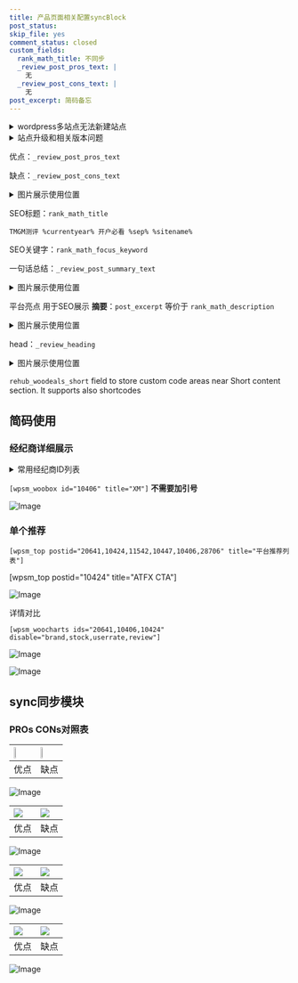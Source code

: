 ```yaml
---
title: 产品页面相关配置syncBlock
post_status: 
skip_file: yes
comment_status: closed
custom_fields:
  rank_math_title: 不同步
  _review_post_pros_text: |
    无
  _review_post_cons_text: |
    无
post_excerpt: 简码备忘
---
```

<details><summary>wordpress多站点无法新建站点</summary>

<li>和报错需要清理cookies一样的原因</li>
<li>wp-config.php里面<code>define( 'SUBDOMAIN_INSTALL', false );//子域名安装</code></li>
<li>新建子站点是用<code>define( 'SUBDOMAIN_INSTALL', true);//子域名安装</code> 完成以后，改成<code>false</code></li>
</details>

<details><summary>站点升级和相关版本问题</summary>

<p>wordpress：5.9.9
woocommerce：7.5.1
出现问题的地方：主题选项里面>><strong>Product layout >>compact style</strong></p>
<p>如何出现没有用过的字段 导致无法保存。先导出配置 然后进行修改，后面再次恢复即可。</p>
<p>出现部分字段无法显示时，需要返回默认布局后，对产品进行保存就好了。</p>
<p></p>
</details>

优点：`_review_post_pros_text`

缺点：`_review_post_cons_text`

<details><summary>图片展示使用位置</summary>

<img src="https://prod-files-secure.s3.us-west-2.amazonaws.com/39ed1227-6d7d-4570-be36-9ccd4a2c4241/f51d3d83-55d4-4bdf-9604-f37ec77ab556/Untitled.png?X-Amz-Algorithm=AWS4-HMAC-SHA256&X-Amz-Content-Sha256=UNSIGNED-PAYLOAD&X-Amz-Credential=ASIAZI2LB46654QY2C22%2F20251009%2Fus-west-2%2Fs3%2Faws4_request&X-Amz-Date=20251009T105524Z&X-Amz-Expires=3600&X-Amz-Security-Token=IQoJb3JpZ2luX2VjEDoaCXVzLXdlc3QtMiJGMEQCIAEZAMPV%2FVodfaabcGG5zO7%2BqoLOwV5zKav%2BxCFkvz2GAiBEEH3kjVPekhQ0tjD910%2BUWgTpJH8%2Fbnhl5kwhn17BqyqIBAjT%2F%2F%2F%2F%2F%2F%2F%2F%2F%2F8BEAAaDDYzNzQyMzE4MzgwNSIMM6sLJC%2FYY3dcRnbMKtwDShf%2F%2FstxqY6WfG2zoCk3D4uSaxGoW1oheExz1oGhdY%2FQEWlnXOv%2BxLSpaBqev%2BWngdEpdUQ27GKSKFUqs8qZTyg7Edh%2B6LpJsyiFID82%2BOJe9oPKN8eUTIpWq7%2BD%2FxrP7j4CB6ZT5DS056gQA%2B0gtjtZCfSJYjegcSgOLaJNx6IeNrVFcsO3wYpk27%2FzNxrh10GpYg16pzh3yxpT%2FEiF1tdas0B%2BDHDRLM%2BNVqXqREZmZ5zq76crMgPqS2lvdvuCxk9fvGLRKn1jhZsvgz1z40cR71K%2BlH8JgL9SjL7KYBASaiU%2BSxxp0HDgfq1xQhQeahLzv%2BCd8L%2BImKoqpMvu7ldJsXjQsQhV9ScYhAZN3W7lQAGA728SXQnzY08rjPh375jgbPUWi27ZXG15OW1u2471q18BpNgK%2Ffd0iTm4A7qnq%2BzEY5N9iGH7nqeNwq2vmwQLHk40C%2Bw%2BjD3xXqeMMOt%2FAENi6dOqZehWHgMTmgBFwKlQM4K%2BebuxpymWsivA3p9yCtxhagRftLqDvOCZ4BFkC0FaiucTtQof1S5HvNXS%2BFDUL60vB13Q09%2BWtpNoBPYQViEfIpzQtY5DFQdNam1o4qcrb1Dz8Tcb%2BGYg851fDbFF3gMD0PK7TBgw0pGexwY6pgEDPyN74es0kj%2FI9Ma%2FVcyqHdrKsTtC38fv5HdCLFejb5Rj3RFIv1FdE8HAAEqfoI3X3NxM79jf0zb6Cos4KWcc1HA1PK1cAQWVnFYncuZImvlafhd%2BV5dk%2BmqxOaJc8g7PWqyaltYecTJeDbE1cSsASKfG5rJiAnPeA6%2BeNMlortAv1ExKCbcwWgTed5xmC7BTC3jSahEIhD8jekeCMlN%2BL8qJvumd&X-Amz-Signature=84551e50116e69a726ad32d19a41145f4d83cf8bea7b0e67a01adef226d2b1e4&X-Amz-SignedHeaders=host&x-amz-checksum-mode=ENABLED&x-id=GetObject" alt="Image">
</details>

SEO标题：`rank_math_title`

`TMGM测评 %currentyear% 开户必看 %sep% %sitename%`

SEO关键字：`rank_math_focus_keyword`

一句话总结：`_review_post_summary_text`

<details><summary>图片展示使用位置</summary>

<img src="https://prod-files-secure.s3.us-west-2.amazonaws.com/39ed1227-6d7d-4570-be36-9ccd4a2c4241/4b96a922-296c-4f4e-8630-d1c870cbce01/Untitled.png?X-Amz-Algorithm=AWS4-HMAC-SHA256&X-Amz-Content-Sha256=UNSIGNED-PAYLOAD&X-Amz-Credential=ASIAZI2LB466UFG4SC4H%2F20251009%2Fus-west-2%2Fs3%2Faws4_request&X-Amz-Date=20251009T105524Z&X-Amz-Expires=3600&X-Amz-Security-Token=IQoJb3JpZ2luX2VjEDoaCXVzLXdlc3QtMiJGMEQCICGuWursIJ86%2FthMCJFDup82eAQoJ%2B8BZJdG5%2F0ivcJ5AiA9Ga%2FKL5pwvY38meCQGYeX4Po9WcINtEuQDqdUACpUjiqIBAjT%2F%2F%2F%2F%2F%2F%2F%2F%2F%2F8BEAAaDDYzNzQyMzE4MzgwNSIMqSkcvaRcY7q58D9VKtwDrluaYnxZ3yqe2spgB17LH5zOJ2TmNA7kMalIHc3H6dsDidq5dYQ0pNivGH4Lx4cD99B5oUbB56i4on8taqXDjCimUJT6XsXUilAEcYDhFjprN3PjIIEPtiA%2B8S%2BmfoZQPSZQumVkRYD11FLFDd5hGEnUMzBrEn3wrgk%2BLI9FxJfVt15agA3YaV372i3NKfCrEKhQy2dO1u%2B65Gl35m8Yx%2BsY4Jrw90ahLg5bFXo3qcwbYMtvVOrWmASnZLkg%2F%2BzATgbXEIGoGRbd8AEEnAx8KLNknA4nqQhfNIsPguWxgij6BEviqV2VcAk8%2BdAxt2ZA1sAmRYLKiSEueV1n6q%2BgSarjDYu3jy95cOa15a3V9uyOpnstKD0v8SfDdsCGYtWJ0XVjapYLIaCPS%2BWe5dElg6XChSL%2BBM6YgjXgURP5lzToHnnph4%2FbT4yYdaWUccRCK5KxILOgEgNFiw5Z5a2Drm3wR8ciIiH5qQrx%2FjT3wd%2FnDUNLLL12b2csMQUky%2FzfNy9wBF%2B8ae0xDb0v3ubI9NFSlll56rs6Go72jphSuXqDesTDyZMfmEmBqbbOlYiLC6nko2ce1%2Fl5uDeUyC%2Bum%2B1x9BjGJhTjZbyaCZkFgwERa9aO2ltf2mDDoccwgpKexwY6pgFsRQuM%2FduL2myGUd7dFhtv8Fc0gSFvYOp6%2BZ1rCy4XdKDqqEgmHAyCCKeY6SHSmhRFchIitN1ClavhjbcZE7f6vlukkI9oqV8dowZ4kVC%2BF%2Fw1zk5h3jE906JBD7mdBngfY4i%2BBJbuKw4uGZTmGzjzC01Stabn6RrAmKqjpDLj4WJ5lToBbXx3lS8NjSuq9l8i6q1mpXdMjy7dB%2F7jQfwVLtoSLXbY&X-Amz-Signature=20c5ff338ffcbb1b9294eeb7c8e1abd340df6db01b70017278e4e4b4945e2867&X-Amz-SignedHeaders=host&x-amz-checksum-mode=ENABLED&x-id=GetObject" alt="Image">
</details>

平台亮点 用于SEO展示 **摘要**：`post_excerpt`  等价于 `rank_math_description`

<details><summary>图片展示使用位置</summary>

<img src="https://prod-files-secure.s3.us-west-2.amazonaws.com/39ed1227-6d7d-4570-be36-9ccd4a2c4241/1ee11f63-b60a-4dfe-a7a7-d58ff23b5d88/Untitled.png?X-Amz-Algorithm=AWS4-HMAC-SHA256&X-Amz-Content-Sha256=UNSIGNED-PAYLOAD&X-Amz-Credential=ASIAZI2LB466ZGINK7U4%2F20251009%2Fus-west-2%2Fs3%2Faws4_request&X-Amz-Date=20251009T105525Z&X-Amz-Expires=3600&X-Amz-Security-Token=IQoJb3JpZ2luX2VjEDoaCXVzLXdlc3QtMiJHMEUCIQDD8EcN6Z1svf7%2B5S9Ih37iLS%2FVMFNGdADR42NL1x1Y3AIgQhvySpahIoPcn7MbEATJtGevEgW1eqsHLFolv3KtngsqiAQI0%2F%2F%2F%2F%2F%2F%2F%2F%2F%2F%2FARAAGgw2Mzc0MjMxODM4MDUiDFqwsNa7fDmi2NdqNSrcA7l9F0au8vOSAXy%2F%2Bn43BgdQYZvp5Sl78SZDVh677BjBVoMKvS%2FDf6aKYZCwBUuwhyUMdbjcPQOcGa%2FO3M2lo1ZIdvdvB2KKMNh4Vb%2F9PXYma1CJxRxVUQGdiImXImUAFE9xIu%2B6nrqfNPJ3PEHYbTplLbnVepwmnFGm6rLkTTr5ro8KsjqWnJ2Bu8gNlTeySVY5sNONVs0xNwG66NaatpGV5r4DYpv4UeGhpx2XinWIIa%2F%2BV%2FQNxqIebFbw0vAv%2FRIuSSR3lN7Bv%2BLHGK6l3Kvk66scWzN0nlnWCe%2B0NEIgZTk3UP%2B6FowFTnyUsP2HnFrMrFSzwDbw3s3TTOHZHRhYpfk%2FJZRzyDQEwOBlriVlW%2BJbEB%2FtzVyWJeQ6aywZp%2BBYSDeyVyf1Wpug78vErxXG%2B%2FM5H1RgQSNYipjprHM2Mm5OvOKNilv4ykfNrldb3fa6Of581v%2FlHRtCOju4VsIClhQURuCVl6OuqFC9266f9g31%2BFE%2FPjhro6ofurI2jBJVe4JIgy4DZxLbw78gzt0SX%2BL2ulDoZJMKiCKh50SND2xHla3eIsL%2B%2Fep01JRTX9A%2FegJeFi3PIwJQBmoV72Uh1jMg7JDCIWZcGrRCvepj1isIfjHZrMoXfxz3MMKSnscGOqUBt4OK8kMYTZDij5BWTCh7piBs3NJti%2FuBWeUBQBr98w1YvFp%2Fq%2FTW6Pxv%2BbRPTUZMc6OzVecuGcPHXuGsXIjI99niCIl7HxviJ4gN6U7zrwCt6DwPu2ENV7wOB%2BCeawhilDi0Y2rH%2FBRR6UZkO4ZCn34dwjBzOKuFWbouFBAEdPTcssFDrptChyd20WhGXaT6g%2B2vVdzSbXRTTtc4brj6s6KOVdhc&X-Amz-Signature=0154e78b0d6536d14857e1585b378d84c69a2f7ada670dc262c84f9e2ff5899b&X-Amz-SignedHeaders=host&x-amz-checksum-mode=ENABLED&x-id=GetObject" alt="Image">
<img src="https://prod-files-secure.s3.us-west-2.amazonaws.com/39ed1227-6d7d-4570-be36-9ccd4a2c4241/ad4118b5-78d8-4fbe-801e-3b29b5d99c01/Untitled.png?X-Amz-Algorithm=AWS4-HMAC-SHA256&X-Amz-Content-Sha256=UNSIGNED-PAYLOAD&X-Amz-Credential=ASIAZI2LB466ZGINK7U4%2F20251009%2Fus-west-2%2Fs3%2Faws4_request&X-Amz-Date=20251009T105525Z&X-Amz-Expires=3600&X-Amz-Security-Token=IQoJb3JpZ2luX2VjEDoaCXVzLXdlc3QtMiJHMEUCIQDD8EcN6Z1svf7%2B5S9Ih37iLS%2FVMFNGdADR42NL1x1Y3AIgQhvySpahIoPcn7MbEATJtGevEgW1eqsHLFolv3KtngsqiAQI0%2F%2F%2F%2F%2F%2F%2F%2F%2F%2F%2FARAAGgw2Mzc0MjMxODM4MDUiDFqwsNa7fDmi2NdqNSrcA7l9F0au8vOSAXy%2F%2Bn43BgdQYZvp5Sl78SZDVh677BjBVoMKvS%2FDf6aKYZCwBUuwhyUMdbjcPQOcGa%2FO3M2lo1ZIdvdvB2KKMNh4Vb%2F9PXYma1CJxRxVUQGdiImXImUAFE9xIu%2B6nrqfNPJ3PEHYbTplLbnVepwmnFGm6rLkTTr5ro8KsjqWnJ2Bu8gNlTeySVY5sNONVs0xNwG66NaatpGV5r4DYpv4UeGhpx2XinWIIa%2F%2BV%2FQNxqIebFbw0vAv%2FRIuSSR3lN7Bv%2BLHGK6l3Kvk66scWzN0nlnWCe%2B0NEIgZTk3UP%2B6FowFTnyUsP2HnFrMrFSzwDbw3s3TTOHZHRhYpfk%2FJZRzyDQEwOBlriVlW%2BJbEB%2FtzVyWJeQ6aywZp%2BBYSDeyVyf1Wpug78vErxXG%2B%2FM5H1RgQSNYipjprHM2Mm5OvOKNilv4ykfNrldb3fa6Of581v%2FlHRtCOju4VsIClhQURuCVl6OuqFC9266f9g31%2BFE%2FPjhro6ofurI2jBJVe4JIgy4DZxLbw78gzt0SX%2BL2ulDoZJMKiCKh50SND2xHla3eIsL%2B%2Fep01JRTX9A%2FegJeFi3PIwJQBmoV72Uh1jMg7JDCIWZcGrRCvepj1isIfjHZrMoXfxz3MMKSnscGOqUBt4OK8kMYTZDij5BWTCh7piBs3NJti%2FuBWeUBQBr98w1YvFp%2Fq%2FTW6Pxv%2BbRPTUZMc6OzVecuGcPHXuGsXIjI99niCIl7HxviJ4gN6U7zrwCt6DwPu2ENV7wOB%2BCeawhilDi0Y2rH%2FBRR6UZkO4ZCn34dwjBzOKuFWbouFBAEdPTcssFDrptChyd20WhGXaT6g%2B2vVdzSbXRTTtc4brj6s6KOVdhc&X-Amz-Signature=2ac9bd1035fa3d62b83fe09a7f1ffb2813b9cbb7055f0c8a36a3b8bbd34612aa&X-Amz-SignedHeaders=host&x-amz-checksum-mode=ENABLED&x-id=GetObject" alt="Image">
<img src="https://prod-files-secure.s3.us-west-2.amazonaws.com/39ed1227-6d7d-4570-be36-9ccd4a2c4241/a38cf7c9-a79c-4b64-9e94-13589fe0758b/Untitled.png?X-Amz-Algorithm=AWS4-HMAC-SHA256&X-Amz-Content-Sha256=UNSIGNED-PAYLOAD&X-Amz-Credential=ASIAZI2LB466ZGINK7U4%2F20251009%2Fus-west-2%2Fs3%2Faws4_request&X-Amz-Date=20251009T105525Z&X-Amz-Expires=3600&X-Amz-Security-Token=IQoJb3JpZ2luX2VjEDoaCXVzLXdlc3QtMiJHMEUCIQDD8EcN6Z1svf7%2B5S9Ih37iLS%2FVMFNGdADR42NL1x1Y3AIgQhvySpahIoPcn7MbEATJtGevEgW1eqsHLFolv3KtngsqiAQI0%2F%2F%2F%2F%2F%2F%2F%2F%2F%2F%2FARAAGgw2Mzc0MjMxODM4MDUiDFqwsNa7fDmi2NdqNSrcA7l9F0au8vOSAXy%2F%2Bn43BgdQYZvp5Sl78SZDVh677BjBVoMKvS%2FDf6aKYZCwBUuwhyUMdbjcPQOcGa%2FO3M2lo1ZIdvdvB2KKMNh4Vb%2F9PXYma1CJxRxVUQGdiImXImUAFE9xIu%2B6nrqfNPJ3PEHYbTplLbnVepwmnFGm6rLkTTr5ro8KsjqWnJ2Bu8gNlTeySVY5sNONVs0xNwG66NaatpGV5r4DYpv4UeGhpx2XinWIIa%2F%2BV%2FQNxqIebFbw0vAv%2FRIuSSR3lN7Bv%2BLHGK6l3Kvk66scWzN0nlnWCe%2B0NEIgZTk3UP%2B6FowFTnyUsP2HnFrMrFSzwDbw3s3TTOHZHRhYpfk%2FJZRzyDQEwOBlriVlW%2BJbEB%2FtzVyWJeQ6aywZp%2BBYSDeyVyf1Wpug78vErxXG%2B%2FM5H1RgQSNYipjprHM2Mm5OvOKNilv4ykfNrldb3fa6Of581v%2FlHRtCOju4VsIClhQURuCVl6OuqFC9266f9g31%2BFE%2FPjhro6ofurI2jBJVe4JIgy4DZxLbw78gzt0SX%2BL2ulDoZJMKiCKh50SND2xHla3eIsL%2B%2Fep01JRTX9A%2FegJeFi3PIwJQBmoV72Uh1jMg7JDCIWZcGrRCvepj1isIfjHZrMoXfxz3MMKSnscGOqUBt4OK8kMYTZDij5BWTCh7piBs3NJti%2FuBWeUBQBr98w1YvFp%2Fq%2FTW6Pxv%2BbRPTUZMc6OzVecuGcPHXuGsXIjI99niCIl7HxviJ4gN6U7zrwCt6DwPu2ENV7wOB%2BCeawhilDi0Y2rH%2FBRR6UZkO4ZCn34dwjBzOKuFWbouFBAEdPTcssFDrptChyd20WhGXaT6g%2B2vVdzSbXRTTtc4brj6s6KOVdhc&X-Amz-Signature=613add454cfa265f98ec6bb52c5cd17e4aa984766b2f023fd0d69079415d5b44&X-Amz-SignedHeaders=host&x-amz-checksum-mode=ENABLED&x-id=GetObject" alt="Image">
<img src="https://prod-files-secure.s3.us-west-2.amazonaws.com/39ed1227-6d7d-4570-be36-9ccd4a2c4241/7da6fc1e-d2ac-42ae-8c75-cb5749aa18f6/Untitled.png?X-Amz-Algorithm=AWS4-HMAC-SHA256&X-Amz-Content-Sha256=UNSIGNED-PAYLOAD&X-Amz-Credential=ASIAZI2LB466ZGINK7U4%2F20251009%2Fus-west-2%2Fs3%2Faws4_request&X-Amz-Date=20251009T105525Z&X-Amz-Expires=3600&X-Amz-Security-Token=IQoJb3JpZ2luX2VjEDoaCXVzLXdlc3QtMiJHMEUCIQDD8EcN6Z1svf7%2B5S9Ih37iLS%2FVMFNGdADR42NL1x1Y3AIgQhvySpahIoPcn7MbEATJtGevEgW1eqsHLFolv3KtngsqiAQI0%2F%2F%2F%2F%2F%2F%2F%2F%2F%2F%2FARAAGgw2Mzc0MjMxODM4MDUiDFqwsNa7fDmi2NdqNSrcA7l9F0au8vOSAXy%2F%2Bn43BgdQYZvp5Sl78SZDVh677BjBVoMKvS%2FDf6aKYZCwBUuwhyUMdbjcPQOcGa%2FO3M2lo1ZIdvdvB2KKMNh4Vb%2F9PXYma1CJxRxVUQGdiImXImUAFE9xIu%2B6nrqfNPJ3PEHYbTplLbnVepwmnFGm6rLkTTr5ro8KsjqWnJ2Bu8gNlTeySVY5sNONVs0xNwG66NaatpGV5r4DYpv4UeGhpx2XinWIIa%2F%2BV%2FQNxqIebFbw0vAv%2FRIuSSR3lN7Bv%2BLHGK6l3Kvk66scWzN0nlnWCe%2B0NEIgZTk3UP%2B6FowFTnyUsP2HnFrMrFSzwDbw3s3TTOHZHRhYpfk%2FJZRzyDQEwOBlriVlW%2BJbEB%2FtzVyWJeQ6aywZp%2BBYSDeyVyf1Wpug78vErxXG%2B%2FM5H1RgQSNYipjprHM2Mm5OvOKNilv4ykfNrldb3fa6Of581v%2FlHRtCOju4VsIClhQURuCVl6OuqFC9266f9g31%2BFE%2FPjhro6ofurI2jBJVe4JIgy4DZxLbw78gzt0SX%2BL2ulDoZJMKiCKh50SND2xHla3eIsL%2B%2Fep01JRTX9A%2FegJeFi3PIwJQBmoV72Uh1jMg7JDCIWZcGrRCvepj1isIfjHZrMoXfxz3MMKSnscGOqUBt4OK8kMYTZDij5BWTCh7piBs3NJti%2FuBWeUBQBr98w1YvFp%2Fq%2FTW6Pxv%2BbRPTUZMc6OzVecuGcPHXuGsXIjI99niCIl7HxviJ4gN6U7zrwCt6DwPu2ENV7wOB%2BCeawhilDi0Y2rH%2FBRR6UZkO4ZCn34dwjBzOKuFWbouFBAEdPTcssFDrptChyd20WhGXaT6g%2B2vVdzSbXRTTtc4brj6s6KOVdhc&X-Amz-Signature=12b498d953f0f61928022040cba57edd73a08c0aca5adeaed345b2224ceb613c&X-Amz-SignedHeaders=host&x-amz-checksum-mode=ENABLED&x-id=GetObject" alt="Image">
<img src="https://prod-files-secure.s3.us-west-2.amazonaws.com/39ed1227-6d7d-4570-be36-9ccd4a2c4241/7e97f40a-eaee-47f5-b2f9-475f96808fa7/Untitled.png?X-Amz-Algorithm=AWS4-HMAC-SHA256&X-Amz-Content-Sha256=UNSIGNED-PAYLOAD&X-Amz-Credential=ASIAZI2LB466ZGINK7U4%2F20251009%2Fus-west-2%2Fs3%2Faws4_request&X-Amz-Date=20251009T105525Z&X-Amz-Expires=3600&X-Amz-Security-Token=IQoJb3JpZ2luX2VjEDoaCXVzLXdlc3QtMiJHMEUCIQDD8EcN6Z1svf7%2B5S9Ih37iLS%2FVMFNGdADR42NL1x1Y3AIgQhvySpahIoPcn7MbEATJtGevEgW1eqsHLFolv3KtngsqiAQI0%2F%2F%2F%2F%2F%2F%2F%2F%2F%2F%2FARAAGgw2Mzc0MjMxODM4MDUiDFqwsNa7fDmi2NdqNSrcA7l9F0au8vOSAXy%2F%2Bn43BgdQYZvp5Sl78SZDVh677BjBVoMKvS%2FDf6aKYZCwBUuwhyUMdbjcPQOcGa%2FO3M2lo1ZIdvdvB2KKMNh4Vb%2F9PXYma1CJxRxVUQGdiImXImUAFE9xIu%2B6nrqfNPJ3PEHYbTplLbnVepwmnFGm6rLkTTr5ro8KsjqWnJ2Bu8gNlTeySVY5sNONVs0xNwG66NaatpGV5r4DYpv4UeGhpx2XinWIIa%2F%2BV%2FQNxqIebFbw0vAv%2FRIuSSR3lN7Bv%2BLHGK6l3Kvk66scWzN0nlnWCe%2B0NEIgZTk3UP%2B6FowFTnyUsP2HnFrMrFSzwDbw3s3TTOHZHRhYpfk%2FJZRzyDQEwOBlriVlW%2BJbEB%2FtzVyWJeQ6aywZp%2BBYSDeyVyf1Wpug78vErxXG%2B%2FM5H1RgQSNYipjprHM2Mm5OvOKNilv4ykfNrldb3fa6Of581v%2FlHRtCOju4VsIClhQURuCVl6OuqFC9266f9g31%2BFE%2FPjhro6ofurI2jBJVe4JIgy4DZxLbw78gzt0SX%2BL2ulDoZJMKiCKh50SND2xHla3eIsL%2B%2Fep01JRTX9A%2FegJeFi3PIwJQBmoV72Uh1jMg7JDCIWZcGrRCvepj1isIfjHZrMoXfxz3MMKSnscGOqUBt4OK8kMYTZDij5BWTCh7piBs3NJti%2FuBWeUBQBr98w1YvFp%2Fq%2FTW6Pxv%2BbRPTUZMc6OzVecuGcPHXuGsXIjI99niCIl7HxviJ4gN6U7zrwCt6DwPu2ENV7wOB%2BCeawhilDi0Y2rH%2FBRR6UZkO4ZCn34dwjBzOKuFWbouFBAEdPTcssFDrptChyd20WhGXaT6g%2B2vVdzSbXRTTtc4brj6s6KOVdhc&X-Amz-Signature=ffd5d6974c61ed46ede8eec42b6f1f502b8cd5008f0a7bc29afb6df7ded07f86&X-Amz-SignedHeaders=host&x-amz-checksum-mode=ENABLED&x-id=GetObject" alt="Image">
</details>

head：`_review_heading`

<details><summary>图片展示使用位置</summary>

<img src="https://prod-files-secure.s3.us-west-2.amazonaws.com/39ed1227-6d7d-4570-be36-9ccd4a2c4241/3a4650ad-9887-415c-889a-edd51fa54f27/Untitled.png?X-Amz-Algorithm=AWS4-HMAC-SHA256&X-Amz-Content-Sha256=UNSIGNED-PAYLOAD&X-Amz-Credential=ASIAZI2LB4665TQIJETO%2F20251009%2Fus-west-2%2Fs3%2Faws4_request&X-Amz-Date=20251009T105525Z&X-Amz-Expires=3600&X-Amz-Security-Token=IQoJb3JpZ2luX2VjEDoaCXVzLXdlc3QtMiJHMEUCIBzL4s4%2F2ZLsz5DNqG7hHG9EPgSrN1wUX5tnreVUWNAIAiEA2O3nRSTDDdwx6f28ORh4vzHMw%2F%2FCAOjJZZXfnsiirWUqiAQI0%2F%2F%2F%2F%2F%2F%2F%2F%2F%2F%2FARAAGgw2Mzc0MjMxODM4MDUiDAD3yVHMKNTtWkOZVSrcAy5cCnaR8uDaAB%2B9Yu%2B9O1gG7yJ8lRXF8b8O%2BW69DgTyJLzULJucKEALkH%2B86cHzstQosvcAUDkcSgLNRQ4xWoSre8mT%2BW4Y9JDjLZMeCfwd6cOzzmx1ov19%2BbA3gNtiXCss3tDvj7khBRcXxpYa5EXxRVXRSbnk4z0npEltPjjSwqZfdtZg%2FyBYRp6R5fGr8kmb28Cd3Nco0yeGYTP3ZlRN9ouMztTeimAETAtvaItHR2ctVnaOJhPRixXEVfq57ZyiZlQE8oBuLv85aGWcFalyQRCBY0IKIUjOg%2BEIGSyb6AxiMfYk9dvwUivVcGg5qqVlLBvLCCokRXIAGAFAKgiM9LcOz19PEGhXiBO%2Fsjirf6ip424DhJq9WaHQBbVMtomD9quZah%2FrUWf6K5Q1nWEce8Y%2FTjVXg%2BZJ1SQo3QzCtK9KYRN4gPDsAbq%2BR3aiZVrJHcItlxSujZqGFQDER9o%2F9R4PZ9ilIDIO402Fy5dP8FI%2BJD5yelY5YHyZ%2F1%2B3BebN2UxwoAFa7kk85oRkdXllJBMh1Ig5NmErDFpC1FQ%2FxNnPafuWWra%2FGtgiP0XxPs4zPociNQbfhpYLjRrzcwnTLlkeCEBK2mc%2FiTO%2BFzlqCWTMqvb9YhGGOANXMPORnscGOqUBzmcpRbkir8TYANFlOXfITEXMHkI%2FPG4l6NgjdXId75HZvtE%2BaDapSKUANQZgQZQkemIsQruwLqzYr%2F6i%2FY9l7Ig5wnFy1cYDN7X7tCzA6lOp%2F%2B8T0Nz31znnRAuOb5SLYRTjNvju7i07Funhss%2BjToVlNwJLxW6x7z76kO33U3FjJCTsZUePjYNl8HIz6Bfel9R5arqWqu%2BT5LGGC3k7BJFDi1mD&X-Amz-Signature=6b8876c4fcad3b6e839ec4e4290845879060b9bad7532fe9f0c95941e2534fa8&X-Amz-SignedHeaders=host&x-amz-checksum-mode=ENABLED&x-id=GetObject" alt="Image">
</details>

`rehub_woodeals_short`	field to store custom code areas near Short content section. It supports also shortcodes



## 简码使用

### 经纪商详细展示

<details><summary>常用经纪商ID列表</summary>

<pre><code class="php">嘉盛 ===> 20641  [wpsm_woobox id="20641" title="嘉盛"]
易信easymarkets ===> 11542  [wpsm_woobox id="11542" title="易信easymarkets"]
ATFX外汇 ===> 10424  [wpsm_woobox id="10424" title="ATFX"]
XM ===> 10406  [wpsm_woobox id="10406" title="XM"]
TMGM ===> 29622  [wpsm_woobox id="29622" title="TMGM"]
HYCM ===> 10447  [wpsm_woobox id="10447" title="HYCM"]
fpmarkets澳福外汇 ===> 20639  [wpsm_woobox id="20639" title="fpmarkets澳福外汇"]</code></pre>
</details>

`[wpsm_woobox id="10406" title="XM"]` **不需要加引号**

![Image](https://prod-files-secure.s3.us-west-2.amazonaws.com/39ed1227-6d7d-4570-be36-9ccd4a2c4241/4f898f9d-0fa7-4e43-acd3-ac6bc7be575a/Untitled.png?X-Amz-Algorithm=AWS4-HMAC-SHA256&X-Amz-Content-Sha256=UNSIGNED-PAYLOAD&X-Amz-Credential=ASIAZI2LB4664QI2L4GT%2F20251009%2Fus-west-2%2Fs3%2Faws4_request&X-Amz-Date=20251009T105521Z&X-Amz-Expires=3600&X-Amz-Security-Token=IQoJb3JpZ2luX2VjEDoaCXVzLXdlc3QtMiJHMEUCIQCRSU0wezqjRO%2FxB7bM2kgB1p%2BpzPPW%2BLvo0BzOl2KvrAIgMuHgicU6oOU8vQoUKnoqnM1aKMiffiYoaOusK5i7dfAqiAQI0%2F%2F%2F%2F%2F%2F%2F%2F%2F%2F%2FARAAGgw2Mzc0MjMxODM4MDUiDFfiHMGBWfYNlqSxhSrcA3riYpLtEA%2BjuiLYtOUTlYzLA0R%2F7Vcjx7rh2Mx%2BzUcN%2B7OvPeb3KvM56Fub42RJTo54Dv0FOT3Zqse4WjV8anvy%2BOZvNEZoireQ1iTHUFmwAJwcBbRnrPmAFLNHBJFA3NFJtLhHFNptN9g6jlbpAPmG1w0ehDJIg%2F0dmtq3pjwJG5uAay2C6GLAMnj2zgCavM6mUQ65gppZKxTjl8h5nChk9DMfMSyKtMnXXhyu3jpDNy%2B%2FRNVJyFJ5H1tLHRLuHRNHK5k941DwY0dQNYzlsNzn0tlojjFxrY0jOu6AaYmHHJu0TJSIDoQQ0BF0M7d2sq50diYcO9feIjHaYMT85ugeoC%2BR0J0mi%2FQ55FhqYve%2B151lLw5lPjoFnZZCCw8fR6Hcz5Dglbl0lh0McGzBL%2FMgjpQ6VviClZsLUf%2FpFKMOgz8ohY89Ytad6RNzXmqKkCyohSfDx4kxPKfsxm1YPJwN8tBi9G0%2Fhvx7fCCGwyujIiraYDmvmooCs%2Ba3Mqy6TLzDJJn6BchkRe9rEPFrXnb5CCH%2ByaxkHBfbCD5eKqe3Cg380UshBxiRi2%2BneTh0cfWTzZkuehuTaTGcl7kgMIQUR42vO1kSx6nld1jx0XDEWhHWbw9vJrEllGgnMNyRnscGOqUBGtuaiwxFfOGLcMqSAG7Cx7ni13XKgF9H%2Bj7abkpoSUkjtNhVxBKshZyLnGjUJOZwtDaP8eXKhIoYymzDamy3Mk9cSV0M5L9WqtLMICJ6Zg0xtdC%2Bg18c9gPtgbWpr34NPGkAYPwQUTejcwOhVCusCevEUoxwnyuzdn0KLhzY%2BWYyy%2BjD8IAMgyfmwOBtzrDwOx9lunlfExe%2BvIo4hoWQ0QGkJITn&X-Amz-Signature=7451f40ec6a5c32a88bc2827a2a42369b337a6478e56bc61f1847e8d226be624&X-Amz-SignedHeaders=host&x-amz-checksum-mode=ENABLED&x-id=GetObject)

### 单个推荐
`[wpsm_top postid="20641,10424,11542,10447,10406,28706" title="平台推荐列表"]`

[wpsm_top postid="10424" title="ATFX CTA"]

![Image](https://prod-files-secure.s3.us-west-2.amazonaws.com/39ed1227-6d7d-4570-be36-9ccd4a2c4241/5ac620dc-51a8-48b6-b55d-91f47299193c/Untitled.png?X-Amz-Algorithm=AWS4-HMAC-SHA256&X-Amz-Content-Sha256=UNSIGNED-PAYLOAD&X-Amz-Credential=ASIAZI2LB4664QI2L4GT%2F20251009%2Fus-west-2%2Fs3%2Faws4_request&X-Amz-Date=20251009T105521Z&X-Amz-Expires=3600&X-Amz-Security-Token=IQoJb3JpZ2luX2VjEDoaCXVzLXdlc3QtMiJHMEUCIQCRSU0wezqjRO%2FxB7bM2kgB1p%2BpzPPW%2BLvo0BzOl2KvrAIgMuHgicU6oOU8vQoUKnoqnM1aKMiffiYoaOusK5i7dfAqiAQI0%2F%2F%2F%2F%2F%2F%2F%2F%2F%2F%2FARAAGgw2Mzc0MjMxODM4MDUiDFfiHMGBWfYNlqSxhSrcA3riYpLtEA%2BjuiLYtOUTlYzLA0R%2F7Vcjx7rh2Mx%2BzUcN%2B7OvPeb3KvM56Fub42RJTo54Dv0FOT3Zqse4WjV8anvy%2BOZvNEZoireQ1iTHUFmwAJwcBbRnrPmAFLNHBJFA3NFJtLhHFNptN9g6jlbpAPmG1w0ehDJIg%2F0dmtq3pjwJG5uAay2C6GLAMnj2zgCavM6mUQ65gppZKxTjl8h5nChk9DMfMSyKtMnXXhyu3jpDNy%2B%2FRNVJyFJ5H1tLHRLuHRNHK5k941DwY0dQNYzlsNzn0tlojjFxrY0jOu6AaYmHHJu0TJSIDoQQ0BF0M7d2sq50diYcO9feIjHaYMT85ugeoC%2BR0J0mi%2FQ55FhqYve%2B151lLw5lPjoFnZZCCw8fR6Hcz5Dglbl0lh0McGzBL%2FMgjpQ6VviClZsLUf%2FpFKMOgz8ohY89Ytad6RNzXmqKkCyohSfDx4kxPKfsxm1YPJwN8tBi9G0%2Fhvx7fCCGwyujIiraYDmvmooCs%2Ba3Mqy6TLzDJJn6BchkRe9rEPFrXnb5CCH%2ByaxkHBfbCD5eKqe3Cg380UshBxiRi2%2BneTh0cfWTzZkuehuTaTGcl7kgMIQUR42vO1kSx6nld1jx0XDEWhHWbw9vJrEllGgnMNyRnscGOqUBGtuaiwxFfOGLcMqSAG7Cx7ni13XKgF9H%2Bj7abkpoSUkjtNhVxBKshZyLnGjUJOZwtDaP8eXKhIoYymzDamy3Mk9cSV0M5L9WqtLMICJ6Zg0xtdC%2Bg18c9gPtgbWpr34NPGkAYPwQUTejcwOhVCusCevEUoxwnyuzdn0KLhzY%2BWYyy%2BjD8IAMgyfmwOBtzrDwOx9lunlfExe%2BvIo4hoWQ0QGkJITn&X-Amz-Signature=f749ecb71c64a071ea67fa10bdb8c685538f8ae6434c0a1961965270b6b7677c&X-Amz-SignedHeaders=host&x-amz-checksum-mode=ENABLED&x-id=GetObject)

详情对比

`[wpsm_woocharts ids="20641,10406,10424" disable="brand,stock,userrate,review"]`

![Image](https://prod-files-secure.s3.us-west-2.amazonaws.com/39ed1227-6d7d-4570-be36-9ccd4a2c4241/bf3ba45f-b9f3-4295-8aef-b4a495fd25f4/Untitled.png?X-Amz-Algorithm=AWS4-HMAC-SHA256&X-Amz-Content-Sha256=UNSIGNED-PAYLOAD&X-Amz-Credential=ASIAZI2LB4664QI2L4GT%2F20251009%2Fus-west-2%2Fs3%2Faws4_request&X-Amz-Date=20251009T105521Z&X-Amz-Expires=3600&X-Amz-Security-Token=IQoJb3JpZ2luX2VjEDoaCXVzLXdlc3QtMiJHMEUCIQCRSU0wezqjRO%2FxB7bM2kgB1p%2BpzPPW%2BLvo0BzOl2KvrAIgMuHgicU6oOU8vQoUKnoqnM1aKMiffiYoaOusK5i7dfAqiAQI0%2F%2F%2F%2F%2F%2F%2F%2F%2F%2F%2FARAAGgw2Mzc0MjMxODM4MDUiDFfiHMGBWfYNlqSxhSrcA3riYpLtEA%2BjuiLYtOUTlYzLA0R%2F7Vcjx7rh2Mx%2BzUcN%2B7OvPeb3KvM56Fub42RJTo54Dv0FOT3Zqse4WjV8anvy%2BOZvNEZoireQ1iTHUFmwAJwcBbRnrPmAFLNHBJFA3NFJtLhHFNptN9g6jlbpAPmG1w0ehDJIg%2F0dmtq3pjwJG5uAay2C6GLAMnj2zgCavM6mUQ65gppZKxTjl8h5nChk9DMfMSyKtMnXXhyu3jpDNy%2B%2FRNVJyFJ5H1tLHRLuHRNHK5k941DwY0dQNYzlsNzn0tlojjFxrY0jOu6AaYmHHJu0TJSIDoQQ0BF0M7d2sq50diYcO9feIjHaYMT85ugeoC%2BR0J0mi%2FQ55FhqYve%2B151lLw5lPjoFnZZCCw8fR6Hcz5Dglbl0lh0McGzBL%2FMgjpQ6VviClZsLUf%2FpFKMOgz8ohY89Ytad6RNzXmqKkCyohSfDx4kxPKfsxm1YPJwN8tBi9G0%2Fhvx7fCCGwyujIiraYDmvmooCs%2Ba3Mqy6TLzDJJn6BchkRe9rEPFrXnb5CCH%2ByaxkHBfbCD5eKqe3Cg380UshBxiRi2%2BneTh0cfWTzZkuehuTaTGcl7kgMIQUR42vO1kSx6nld1jx0XDEWhHWbw9vJrEllGgnMNyRnscGOqUBGtuaiwxFfOGLcMqSAG7Cx7ni13XKgF9H%2Bj7abkpoSUkjtNhVxBKshZyLnGjUJOZwtDaP8eXKhIoYymzDamy3Mk9cSV0M5L9WqtLMICJ6Zg0xtdC%2Bg18c9gPtgbWpr34NPGkAYPwQUTejcwOhVCusCevEUoxwnyuzdn0KLhzY%2BWYyy%2BjD8IAMgyfmwOBtzrDwOx9lunlfExe%2BvIo4hoWQ0QGkJITn&X-Amz-Signature=764e2d3342a5e02afa593ce1a6adb34abed9a7930c2de001df11f1e0e1375c1a&X-Amz-SignedHeaders=host&x-amz-checksum-mode=ENABLED&x-id=GetObject)

![Image](https://prod-files-secure.s3.us-west-2.amazonaws.com/39ed1227-6d7d-4570-be36-9ccd4a2c4241/30bc56ef-f383-4b48-9768-2ebc9e436ec0/Untitled.png?X-Amz-Algorithm=AWS4-HMAC-SHA256&X-Amz-Content-Sha256=UNSIGNED-PAYLOAD&X-Amz-Credential=ASIAZI2LB4664QI2L4GT%2F20251009%2Fus-west-2%2Fs3%2Faws4_request&X-Amz-Date=20251009T105521Z&X-Amz-Expires=3600&X-Amz-Security-Token=IQoJb3JpZ2luX2VjEDoaCXVzLXdlc3QtMiJHMEUCIQCRSU0wezqjRO%2FxB7bM2kgB1p%2BpzPPW%2BLvo0BzOl2KvrAIgMuHgicU6oOU8vQoUKnoqnM1aKMiffiYoaOusK5i7dfAqiAQI0%2F%2F%2F%2F%2F%2F%2F%2F%2F%2F%2FARAAGgw2Mzc0MjMxODM4MDUiDFfiHMGBWfYNlqSxhSrcA3riYpLtEA%2BjuiLYtOUTlYzLA0R%2F7Vcjx7rh2Mx%2BzUcN%2B7OvPeb3KvM56Fub42RJTo54Dv0FOT3Zqse4WjV8anvy%2BOZvNEZoireQ1iTHUFmwAJwcBbRnrPmAFLNHBJFA3NFJtLhHFNptN9g6jlbpAPmG1w0ehDJIg%2F0dmtq3pjwJG5uAay2C6GLAMnj2zgCavM6mUQ65gppZKxTjl8h5nChk9DMfMSyKtMnXXhyu3jpDNy%2B%2FRNVJyFJ5H1tLHRLuHRNHK5k941DwY0dQNYzlsNzn0tlojjFxrY0jOu6AaYmHHJu0TJSIDoQQ0BF0M7d2sq50diYcO9feIjHaYMT85ugeoC%2BR0J0mi%2FQ55FhqYve%2B151lLw5lPjoFnZZCCw8fR6Hcz5Dglbl0lh0McGzBL%2FMgjpQ6VviClZsLUf%2FpFKMOgz8ohY89Ytad6RNzXmqKkCyohSfDx4kxPKfsxm1YPJwN8tBi9G0%2Fhvx7fCCGwyujIiraYDmvmooCs%2Ba3Mqy6TLzDJJn6BchkRe9rEPFrXnb5CCH%2ByaxkHBfbCD5eKqe3Cg380UshBxiRi2%2BneTh0cfWTzZkuehuTaTGcl7kgMIQUR42vO1kSx6nld1jx0XDEWhHWbw9vJrEllGgnMNyRnscGOqUBGtuaiwxFfOGLcMqSAG7Cx7ni13XKgF9H%2Bj7abkpoSUkjtNhVxBKshZyLnGjUJOZwtDaP8eXKhIoYymzDamy3Mk9cSV0M5L9WqtLMICJ6Zg0xtdC%2Bg18c9gPtgbWpr34NPGkAYPwQUTejcwOhVCusCevEUoxwnyuzdn0KLhzY%2BWYyy%2BjD8IAMgyfmwOBtzrDwOx9lunlfExe%2BvIo4hoWQ0QGkJITn&X-Amz-Signature=56b1c2199139095553366394722c95085d9fc7542f4545a8277739b7dae417a6&X-Amz-SignedHeaders=host&x-amz-checksum-mode=ENABLED&x-id=GetObject)

## sync同步模块

### PROs CONs对照表

| <img src="https://cdn.ifttt.fun/gh/jarlin8/OSS@main/icons/customize/pros.svg" height="auto" width="37.3%"> | <img src="https://cdn.ifttt.fun/gh/jarlin8/OSS@main/icons/customize/cons.svg" height="auto" width="28.8%"> |
| :--- | :--- |
| 优点 | 缺点 |

![Image](https://prod-files-secure.s3.us-west-2.amazonaws.com/39ed1227-6d7d-4570-be36-9ccd4a2c4241/8742b755-dfb5-4004-9a5f-d6e561664bd8/Untitled.png?X-Amz-Algorithm=AWS4-HMAC-SHA256&X-Amz-Content-Sha256=UNSIGNED-PAYLOAD&X-Amz-Credential=ASIAZI2LB4664QI2L4GT%2F20251009%2Fus-west-2%2Fs3%2Faws4_request&X-Amz-Date=20251009T105521Z&X-Amz-Expires=3600&X-Amz-Security-Token=IQoJb3JpZ2luX2VjEDoaCXVzLXdlc3QtMiJHMEUCIQCRSU0wezqjRO%2FxB7bM2kgB1p%2BpzPPW%2BLvo0BzOl2KvrAIgMuHgicU6oOU8vQoUKnoqnM1aKMiffiYoaOusK5i7dfAqiAQI0%2F%2F%2F%2F%2F%2F%2F%2F%2F%2F%2FARAAGgw2Mzc0MjMxODM4MDUiDFfiHMGBWfYNlqSxhSrcA3riYpLtEA%2BjuiLYtOUTlYzLA0R%2F7Vcjx7rh2Mx%2BzUcN%2B7OvPeb3KvM56Fub42RJTo54Dv0FOT3Zqse4WjV8anvy%2BOZvNEZoireQ1iTHUFmwAJwcBbRnrPmAFLNHBJFA3NFJtLhHFNptN9g6jlbpAPmG1w0ehDJIg%2F0dmtq3pjwJG5uAay2C6GLAMnj2zgCavM6mUQ65gppZKxTjl8h5nChk9DMfMSyKtMnXXhyu3jpDNy%2B%2FRNVJyFJ5H1tLHRLuHRNHK5k941DwY0dQNYzlsNzn0tlojjFxrY0jOu6AaYmHHJu0TJSIDoQQ0BF0M7d2sq50diYcO9feIjHaYMT85ugeoC%2BR0J0mi%2FQ55FhqYve%2B151lLw5lPjoFnZZCCw8fR6Hcz5Dglbl0lh0McGzBL%2FMgjpQ6VviClZsLUf%2FpFKMOgz8ohY89Ytad6RNzXmqKkCyohSfDx4kxPKfsxm1YPJwN8tBi9G0%2Fhvx7fCCGwyujIiraYDmvmooCs%2Ba3Mqy6TLzDJJn6BchkRe9rEPFrXnb5CCH%2ByaxkHBfbCD5eKqe3Cg380UshBxiRi2%2BneTh0cfWTzZkuehuTaTGcl7kgMIQUR42vO1kSx6nld1jx0XDEWhHWbw9vJrEllGgnMNyRnscGOqUBGtuaiwxFfOGLcMqSAG7Cx7ni13XKgF9H%2Bj7abkpoSUkjtNhVxBKshZyLnGjUJOZwtDaP8eXKhIoYymzDamy3Mk9cSV0M5L9WqtLMICJ6Zg0xtdC%2Bg18c9gPtgbWpr34NPGkAYPwQUTejcwOhVCusCevEUoxwnyuzdn0KLhzY%2BWYyy%2BjD8IAMgyfmwOBtzrDwOx9lunlfExe%2BvIo4hoWQ0QGkJITn&X-Amz-Signature=546130ed4c2974ebe4fd815ef64a877944925f9b21c824f0bc21503d27663b0c&X-Amz-SignedHeaders=host&x-amz-checksum-mode=ENABLED&x-id=GetObject)

| <img src="https://cdn.ifttt.fun/gh/jarlin8/OSS@main/icons/customize/pros1.svg" height="auto"> | <img src="https://cdn.ifttt.fun/gh/jarlin8/OSS@main/icons/customize/cons1.svg" height="auto"> |
| :--- | :--- |
| 优点 | 缺点 |

![Image](https://prod-files-secure.s3.us-west-2.amazonaws.com/39ed1227-6d7d-4570-be36-9ccd4a2c4241/806358f8-c9c4-4e17-bb35-c6c76a5397a5/Untitled.png?X-Amz-Algorithm=AWS4-HMAC-SHA256&X-Amz-Content-Sha256=UNSIGNED-PAYLOAD&X-Amz-Credential=ASIAZI2LB4664QI2L4GT%2F20251009%2Fus-west-2%2Fs3%2Faws4_request&X-Amz-Date=20251009T105521Z&X-Amz-Expires=3600&X-Amz-Security-Token=IQoJb3JpZ2luX2VjEDoaCXVzLXdlc3QtMiJHMEUCIQCRSU0wezqjRO%2FxB7bM2kgB1p%2BpzPPW%2BLvo0BzOl2KvrAIgMuHgicU6oOU8vQoUKnoqnM1aKMiffiYoaOusK5i7dfAqiAQI0%2F%2F%2F%2F%2F%2F%2F%2F%2F%2F%2FARAAGgw2Mzc0MjMxODM4MDUiDFfiHMGBWfYNlqSxhSrcA3riYpLtEA%2BjuiLYtOUTlYzLA0R%2F7Vcjx7rh2Mx%2BzUcN%2B7OvPeb3KvM56Fub42RJTo54Dv0FOT3Zqse4WjV8anvy%2BOZvNEZoireQ1iTHUFmwAJwcBbRnrPmAFLNHBJFA3NFJtLhHFNptN9g6jlbpAPmG1w0ehDJIg%2F0dmtq3pjwJG5uAay2C6GLAMnj2zgCavM6mUQ65gppZKxTjl8h5nChk9DMfMSyKtMnXXhyu3jpDNy%2B%2FRNVJyFJ5H1tLHRLuHRNHK5k941DwY0dQNYzlsNzn0tlojjFxrY0jOu6AaYmHHJu0TJSIDoQQ0BF0M7d2sq50diYcO9feIjHaYMT85ugeoC%2BR0J0mi%2FQ55FhqYve%2B151lLw5lPjoFnZZCCw8fR6Hcz5Dglbl0lh0McGzBL%2FMgjpQ6VviClZsLUf%2FpFKMOgz8ohY89Ytad6RNzXmqKkCyohSfDx4kxPKfsxm1YPJwN8tBi9G0%2Fhvx7fCCGwyujIiraYDmvmooCs%2Ba3Mqy6TLzDJJn6BchkRe9rEPFrXnb5CCH%2ByaxkHBfbCD5eKqe3Cg380UshBxiRi2%2BneTh0cfWTzZkuehuTaTGcl7kgMIQUR42vO1kSx6nld1jx0XDEWhHWbw9vJrEllGgnMNyRnscGOqUBGtuaiwxFfOGLcMqSAG7Cx7ni13XKgF9H%2Bj7abkpoSUkjtNhVxBKshZyLnGjUJOZwtDaP8eXKhIoYymzDamy3Mk9cSV0M5L9WqtLMICJ6Zg0xtdC%2Bg18c9gPtgbWpr34NPGkAYPwQUTejcwOhVCusCevEUoxwnyuzdn0KLhzY%2BWYyy%2BjD8IAMgyfmwOBtzrDwOx9lunlfExe%2BvIo4hoWQ0QGkJITn&X-Amz-Signature=3b2f7422d644a991375fd62e6290107c9a1ddc10529356eb52732098a1becd2e&X-Amz-SignedHeaders=host&x-amz-checksum-mode=ENABLED&x-id=GetObject)

| <img src="https://cdn.ifttt.fun/gh/jarlin8/OSS@main/icons/customize/pros2.svg" height="auto"> | <img src="https://cdn.ifttt.fun/gh/jarlin8/OSS@main/icons/customize/cons2.svg" height="auto"> |
| :--- | :--- |
| 优点 | 缺点 |

![Image](https://prod-files-secure.s3.us-west-2.amazonaws.com/39ed1227-6d7d-4570-be36-9ccd4a2c4241/a9245ec9-70dd-4005-b534-0d54315fc5f3/Untitled.png?X-Amz-Algorithm=AWS4-HMAC-SHA256&X-Amz-Content-Sha256=UNSIGNED-PAYLOAD&X-Amz-Credential=ASIAZI2LB4664QI2L4GT%2F20251009%2Fus-west-2%2Fs3%2Faws4_request&X-Amz-Date=20251009T105521Z&X-Amz-Expires=3600&X-Amz-Security-Token=IQoJb3JpZ2luX2VjEDoaCXVzLXdlc3QtMiJHMEUCIQCRSU0wezqjRO%2FxB7bM2kgB1p%2BpzPPW%2BLvo0BzOl2KvrAIgMuHgicU6oOU8vQoUKnoqnM1aKMiffiYoaOusK5i7dfAqiAQI0%2F%2F%2F%2F%2F%2F%2F%2F%2F%2F%2FARAAGgw2Mzc0MjMxODM4MDUiDFfiHMGBWfYNlqSxhSrcA3riYpLtEA%2BjuiLYtOUTlYzLA0R%2F7Vcjx7rh2Mx%2BzUcN%2B7OvPeb3KvM56Fub42RJTo54Dv0FOT3Zqse4WjV8anvy%2BOZvNEZoireQ1iTHUFmwAJwcBbRnrPmAFLNHBJFA3NFJtLhHFNptN9g6jlbpAPmG1w0ehDJIg%2F0dmtq3pjwJG5uAay2C6GLAMnj2zgCavM6mUQ65gppZKxTjl8h5nChk9DMfMSyKtMnXXhyu3jpDNy%2B%2FRNVJyFJ5H1tLHRLuHRNHK5k941DwY0dQNYzlsNzn0tlojjFxrY0jOu6AaYmHHJu0TJSIDoQQ0BF0M7d2sq50diYcO9feIjHaYMT85ugeoC%2BR0J0mi%2FQ55FhqYve%2B151lLw5lPjoFnZZCCw8fR6Hcz5Dglbl0lh0McGzBL%2FMgjpQ6VviClZsLUf%2FpFKMOgz8ohY89Ytad6RNzXmqKkCyohSfDx4kxPKfsxm1YPJwN8tBi9G0%2Fhvx7fCCGwyujIiraYDmvmooCs%2Ba3Mqy6TLzDJJn6BchkRe9rEPFrXnb5CCH%2ByaxkHBfbCD5eKqe3Cg380UshBxiRi2%2BneTh0cfWTzZkuehuTaTGcl7kgMIQUR42vO1kSx6nld1jx0XDEWhHWbw9vJrEllGgnMNyRnscGOqUBGtuaiwxFfOGLcMqSAG7Cx7ni13XKgF9H%2Bj7abkpoSUkjtNhVxBKshZyLnGjUJOZwtDaP8eXKhIoYymzDamy3Mk9cSV0M5L9WqtLMICJ6Zg0xtdC%2Bg18c9gPtgbWpr34NPGkAYPwQUTejcwOhVCusCevEUoxwnyuzdn0KLhzY%2BWYyy%2BjD8IAMgyfmwOBtzrDwOx9lunlfExe%2BvIo4hoWQ0QGkJITn&X-Amz-Signature=b8840dbda612d9538d80be6de9c7071364366d3cab148f458b8f03dac6bad9cd&X-Amz-SignedHeaders=host&x-amz-checksum-mode=ENABLED&x-id=GetObject)

| <img src="https://cdn.ifttt.fun/gh/jarlin8/OSS@main/icons/customize/pros3.svg" height="auto"> | <img src="https://cdn.ifttt.fun/gh/jarlin8/OSS@main/icons/customize/cons3.svg" height="auto"> |
| :--- | :--- |
| 优点 | 缺点 |

![Image](https://prod-files-secure.s3.us-west-2.amazonaws.com/39ed1227-6d7d-4570-be36-9ccd4a2c4241/e1e580a2-2e5c-4780-9ff4-19c318fc2284/Untitled.png?X-Amz-Algorithm=AWS4-HMAC-SHA256&X-Amz-Content-Sha256=UNSIGNED-PAYLOAD&X-Amz-Credential=ASIAZI2LB4664QI2L4GT%2F20251009%2Fus-west-2%2Fs3%2Faws4_request&X-Amz-Date=20251009T105521Z&X-Amz-Expires=3600&X-Amz-Security-Token=IQoJb3JpZ2luX2VjEDoaCXVzLXdlc3QtMiJHMEUCIQCRSU0wezqjRO%2FxB7bM2kgB1p%2BpzPPW%2BLvo0BzOl2KvrAIgMuHgicU6oOU8vQoUKnoqnM1aKMiffiYoaOusK5i7dfAqiAQI0%2F%2F%2F%2F%2F%2F%2F%2F%2F%2F%2FARAAGgw2Mzc0MjMxODM4MDUiDFfiHMGBWfYNlqSxhSrcA3riYpLtEA%2BjuiLYtOUTlYzLA0R%2F7Vcjx7rh2Mx%2BzUcN%2B7OvPeb3KvM56Fub42RJTo54Dv0FOT3Zqse4WjV8anvy%2BOZvNEZoireQ1iTHUFmwAJwcBbRnrPmAFLNHBJFA3NFJtLhHFNptN9g6jlbpAPmG1w0ehDJIg%2F0dmtq3pjwJG5uAay2C6GLAMnj2zgCavM6mUQ65gppZKxTjl8h5nChk9DMfMSyKtMnXXhyu3jpDNy%2B%2FRNVJyFJ5H1tLHRLuHRNHK5k941DwY0dQNYzlsNzn0tlojjFxrY0jOu6AaYmHHJu0TJSIDoQQ0BF0M7d2sq50diYcO9feIjHaYMT85ugeoC%2BR0J0mi%2FQ55FhqYve%2B151lLw5lPjoFnZZCCw8fR6Hcz5Dglbl0lh0McGzBL%2FMgjpQ6VviClZsLUf%2FpFKMOgz8ohY89Ytad6RNzXmqKkCyohSfDx4kxPKfsxm1YPJwN8tBi9G0%2Fhvx7fCCGwyujIiraYDmvmooCs%2Ba3Mqy6TLzDJJn6BchkRe9rEPFrXnb5CCH%2ByaxkHBfbCD5eKqe3Cg380UshBxiRi2%2BneTh0cfWTzZkuehuTaTGcl7kgMIQUR42vO1kSx6nld1jx0XDEWhHWbw9vJrEllGgnMNyRnscGOqUBGtuaiwxFfOGLcMqSAG7Cx7ni13XKgF9H%2Bj7abkpoSUkjtNhVxBKshZyLnGjUJOZwtDaP8eXKhIoYymzDamy3Mk9cSV0M5L9WqtLMICJ6Zg0xtdC%2Bg18c9gPtgbWpr34NPGkAYPwQUTejcwOhVCusCevEUoxwnyuzdn0KLhzY%2BWYyy%2BjD8IAMgyfmwOBtzrDwOx9lunlfExe%2BvIo4hoWQ0QGkJITn&X-Amz-Signature=4e41124594cdd77a6c787f4ca7ccb015b57fa6aa8f425ef08df1aab767d04191&X-Amz-SignedHeaders=host&x-amz-checksum-mode=ENABLED&x-id=GetObject)